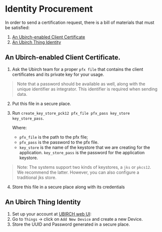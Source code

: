 # Identity Procurement

In order to send a certification request, there is a bill of materials that must be satisfied:

1. [An Ubirch-enabled Client Certificate](#an-ubirch-enabled-client-certificate)
2. [An Ubirch Thing Identity](#an-ubirch-thing-identity)

## An Ubirch-enabled Client Certificate.

1. Ask the Ubirch team for a proper `pfx file` that contains the client certificates and its private key for your usage. 
   
> Note that a password should be available as well, along with the unique identifier as integrator. This identifier is required when sending data.

2. Put this file in a secure place.
3. Run `create_key_store_pck12 pfx_file pfx_pass key_store key_store_pass`. 
   
   Where:
      - `pfx_file` is the path to the pfx file;
      - `pfx_pass` is the password to the pfx file. 
      - `key_store` is the name of the keystore that we are creating for the application. 
      `key_store_pass` is the password for the application keystore. 

> Note: The systems support two kinds of keystores, a `jks` or `pkcs12`. We recommend the latter. However, you can also configure a traditional jks store.

4. Store this file in a secure place along with its credentials

## An Ubirch Thing Identity

1. Set up your account at [UBIRCH web UI](https://console.dev.ubirch.com/):
2. Go to `Things` -> click on `Add New Device` and create a new Device.
4. Store the UUID and Password generated in a secure place.

